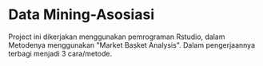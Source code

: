 # Data Mining-Asosiasi
Project ini dikerjakan menggunakan pemrograman Rstudio, dalam Metodenya menggunakan "Market Basket Analysis".
Dalam pengerjaannya terbagi menjadi 3 cara/metode.


